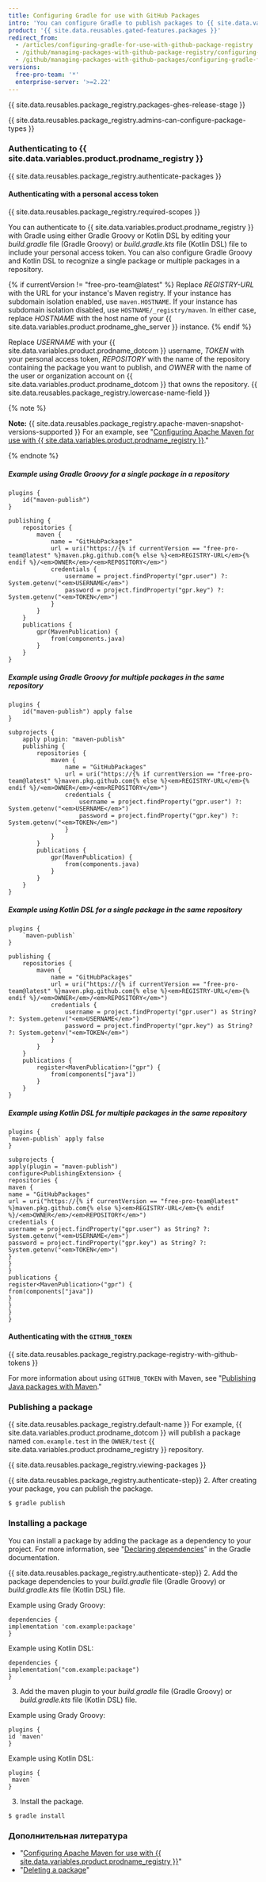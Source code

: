 ```yaml
---
title: Configuring Gradle for use with GitHub Packages
intro: 'You can configure Gradle to publish packages to {{ site.data.variables.product.prodname_registry }} and to use packages stored on {{ site.data.variables.product.prodname_registry }} as dependencies in a Java project.'
product: '{{ site.data.reusables.gated-features.packages }}'
redirect_from:
  - /articles/configuring-gradle-for-use-with-github-package-registry
  - /github/managing-packages-with-github-package-registry/configuring-gradle-for-use-with-github-package-registry
  - /github/managing-packages-with-github-packages/configuring-gradle-for-use-with-github-packages
versions:
  free-pro-team: '*'
  enterprise-server: '>=2.22'
---
```


{{ site.data.reusables.package_registry.packages-ghes-release-stage }}

{{ site.data.reusables.package_registry.admins-can-configure-package-types }}

### Authenticating to {{ site.data.variables.product.prodname_registry }}

{{ site.data.reusables.package_registry.authenticate-packages }}

#### Authenticating with a personal access token

{{ site.data.reusables.package_registry.required-scopes }}

You can authenticate to {{ site.data.variables.product.prodname_registry }} with Gradle using either Gradle Groovy or Kotlin DSL by editing your *build.gradle* file (Gradle Groovy) or *build.gradle.kts* file (Kotlin DSL) file to include your personal access token. You can also configure Gradle Groovy and Kotlin DSL to recognize a single package or multiple packages in a repository.

{% if currentVersion != "free-pro-team@latest" %}
Replace *REGISTRY-URL* with the URL for your instance's Maven registry. If your instance has subdomain isolation enabled, use `maven.HOSTNAME`. If your instance has subdomain isolation disabled, use `HOSTNAME/_registry/maven`. In either case, replace *HOSTNAME* with the host name of your {{ site.data.variables.product.prodname_ghe_server }} instance.
{% endif %}

Replace *USERNAME* with your {{ site.data.variables.product.prodname_dotcom }} username, *TOKEN* with your personal access token, *REPOSITORY* with the name of the repository containing the package you want to publish, and *OWNER* with the name of the user or organization account on {{ site.data.variables.product.prodname_dotcom }} that owns the repository. {{ site.data.reusables.package_registry.lowercase-name-field }}

{% note %}

**Note:** {{ site.data.reusables.package_registry.apache-maven-snapshot-versions-supported }} For an example, see "[Configuring Apache Maven for use with {{ site.data.variables.product.prodname_registry }}](/packages/using-github-packages-with-your-projects-ecosystem/configuring-apache-maven-for-use-with-github-packages)."

{% endnote %}

##### Example using Gradle Groovy for a single package in a repository

```shell
plugins {
    id("maven-publish")
}

publishing {
    repositories {
        maven {
            name = "GitHubPackages"
            url = uri("https://{% if currentVersion == "free-pro-team@latest" %}maven.pkg.github.com{% else %}<em>REGISTRY-URL</em>{% endif %}/<em>OWNER</em>/<em>REPOSITORY</em>")
            credentials {
                username = project.findProperty("gpr.user") ?: System.getenv("<em>USERNAME</em>")
                password = project.findProperty("gpr.key") ?: System.getenv("<em>TOKEN</em>")
            }
        }
    }
    publications {
        gpr(MavenPublication) {
            from(components.java)
        }
    }
}
```

##### Example using Gradle Groovy for multiple packages in the same repository

```shell
plugins {
    id("maven-publish") apply false
}

subprojects {
    apply plugin: "maven-publish"
    publishing {
        repositories {
            maven {
                name = "GitHubPackages"
                url = uri("https://{% if currentVersion == "free-pro-team@latest" %}maven.pkg.github.com{% else %}<em>REGISTRY-URL</em>{% endif %}/<em>OWNER</em>/<em>REPOSITORY</em>")
                credentials {
                    username = project.findProperty("gpr.user") ?: System.getenv("<em>USERNAME</em>")
                    password = project.findProperty("gpr.key") ?: System.getenv("<em>TOKEN</em>")
                }
            }
        }
        publications {
            gpr(MavenPublication) {
                from(components.java)
            }
        }
    }
}
```

##### Example using Kotlin DSL for a single package in the same repository

```shell
plugins {
    `maven-publish`
}

publishing {
    repositories {
        maven {
            name = "GitHubPackages"
            url = uri("https://{% if currentVersion == "free-pro-team@latest" %}maven.pkg.github.com{% else %}<em>REGISTRY-URL</em>{% endif %}/<em>OWNER</em>/<em>REPOSITORY</em>")
            credentials {
                username = project.findProperty("gpr.user") as String? ?: System.getenv("<em>USERNAME</em>")
                password = project.findProperty("gpr.key") as String? ?: System.getenv("<em>TOKEN</em>")
            }
        }
    }
    publications {
        register<MavenPublication>("gpr") {
            from(components["java"])
        }
    }
}
```

##### Example using Kotlin DSL for multiple packages in the same repository

  ```shell
  plugins {
  `maven-publish` apply false
  }

  subprojects {
  apply(plugin = "maven-publish")
  configure<PublishingExtension> {
  repositories {
  maven {
  name = "GitHubPackages"
  url = uri("https://{% if currentVersion == "free-pro-team@latest" %}maven.pkg.github.com{% else %}<em>REGISTRY-URL</em>{% endif %}/<em>OWNER</em>/<em>REPOSITORY</em>")
  credentials {
  username = project.findProperty("gpr.user") as String? ?: System.getenv("<em>USERNAME</em>")
  password = project.findProperty("gpr.key") as String? ?: System.getenv("<em>TOKEN</em>")
  }
  }
  }
  publications {
  register<MavenPublication>("gpr") {
  from(components["java"])
  }
  }
  }
  }
  ```

  #### Authenticating with the `GITHUB_TOKEN`

  {{ site.data.reusables.package_registry.package-registry-with-github-tokens }}

  For more information about using `GITHUB_TOKEN` with Maven, see "[Publishing Java packages with Maven](/actions/language-and-framework-guides/publishing-java-packages-with-maven#publishing-packages-to-github-packages)."

  ### Publishing a package

  {{ site.data.reusables.package_registry.default-name }} For example, {{ site.data.variables.product.prodname_dotcom }} will publish a package named `com.example.test` in the `OWNER/test` {{ site.data.variables.product.prodname_registry }} repository.

  {{ site.data.reusables.package_registry.viewing-packages }}

  {{ site.data.reusables.package_registry.authenticate-step}}
  2. After creating your package, you can publish the package.

   ```shell
   $ gradle publish
  ```

### Installing a package

You can install a package by adding the package as a dependency to your project. For more information, see "[Declaring dependencies](https://docs.gradle.org/current/userguide/declaring_dependencies.html)" in the Gradle documentation.

{{ site.data.reusables.package_registry.authenticate-step}}
2. Add the package dependencies to your *build.gradle* file (Gradle Groovy) or *build.gradle.kts* file (Kotlin DSL) file.

  Example using Grady Groovy:
  ```shell
  dependencies {
  implementation 'com.example:package'
  }
  ```
  Example using Kotlin DSL:
  ```shell
  dependencies {
  implementation("com.example:package")
  }
  ```

3. Add the maven plugin to your *build.gradle* file (Gradle Groovy) or *build.gradle.kts* file (Kotlin DSL) file.

  Example using Grady Groovy:
  ```shell
  plugins {
  id 'maven'
  }
  ```
  Example using Kotlin DSL:
  ```shell
  plugins {
  `maven`
  }
  ```

  3. Install the package.

  ```shell
  $ gradle install
  ```

### Дополнительная литература

- "[Configuring Apache Maven for use with {{ site.data.variables.product.prodname_registry }}](/packages/using-github-packages-with-your-projects-ecosystem/configuring-apache-maven-for-use-with-github-packages)"
- "[Deleting a package](/packages/publishing-and-managing-packages/deleting-a-package/)"
